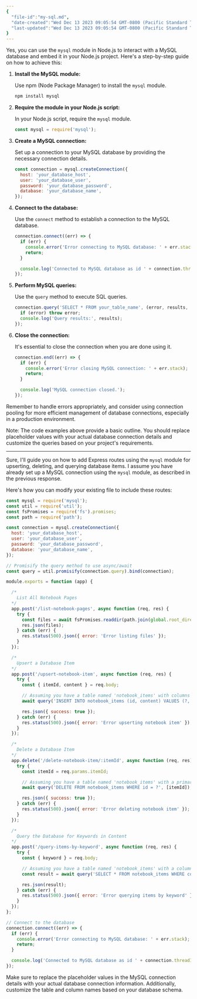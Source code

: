 ```yaml
---
{
  "file-id":"my-sql.md",
  "date-created":"Wed Dec 13 2023 09:05:54 GMT-0800 (Pacific Standard Time)",
  "last-updated":"Wed Dec 13 2023 09:05:54 GMT-0800 (Pacific Standard Time)"
}
---
```



Yes, you can use the `mysql` module in Node.js to interact with a MySQL database and embed it in your Node.js project. Here's a step-by-step guide on how to achieve this:

1. **Install the MySQL module:**

   Use npm (Node Package Manager) to install the `mysql` module.

   ```bash
   npm install mysql
   ```

2. **Require the module in your Node.js script:**

   In your Node.js script, require the `mysql` module.

   ```javascript
   const mysql = require('mysql');
   ```

3. **Create a MySQL connection:**

   Set up a connection to your MySQL database by providing the necessary connection details.

   ```javascript
   const connection = mysql.createConnection({
     host: 'your_database_host',
     user: 'your_database_user',
     password: 'your_database_password',
     database: 'your_database_name',
   });
   ```

4. **Connect to the database:**

   Use the `connect` method to establish a connection to the MySQL database.

   ```javascript
   connection.connect((err) => {
     if (err) {
       console.error('Error connecting to MySQL database: ' + err.stack);
       return;
     }

     console.log('Connected to MySQL database as id ' + connection.threadId);
   });
   ```

5. **Perform MySQL queries:**

   Use the `query` method to execute SQL queries.

   ```javascript
   connection.query('SELECT * FROM your_table_name', (error, results, fields) => {
     if (error) throw error;
     console.log('Query results:', results);
   });
   ```

6. **Close the connection:**

   It's essential to close the connection when you are done using it.

   ```javascript
   connection.end((err) => {
     if (err) {
       console.error('Error closing MySQL connection: ' + err.stack);
       return;
     }

     console.log('MySQL connection closed.');
   });
   ```

Remember to handle errors appropriately, and consider using connection pooling for more efficient management of database connections, especially in a production environment.

Note: The code examples above provide a basic outline. You should replace placeholder values with your actual database connection details and customize the queries based on your project's requirements.


---

Sure, I'll guide you on how to add Express routes using the `mysql` module for upserting, deleting, and querying database items. I assume you have already set up a MySQL connection using the `mysql` module, as described in the previous response.

Here's how you can modify your existing file to include these routes:

```js
const mysql = require('mysql');
const util = require('util');
const fsPromises = require('fs').promises;
const path = require('path');

const connection = mysql.createConnection({
  host: 'your_database_host',
  user: 'your_database_user',
  password: 'your_database_password',
  database: 'your_database_name',
});

// Promisify the query method to use async/await
const query = util.promisify(connection.query).bind(connection);

module.exports = function (app) {

  /*
    List All Notebook Pages
  */
  app.post('/list-notebook-pages', async function (req, res) {
    try {
      const files = await fsPromises.readdir(path.join(global.root_directory, 'notebook'));
      res.json(files);
    } catch (err) {
      res.status(500).json({ error: 'Error listing files' });
    }
  });

  /*
    Upsert a Database Item
  */
  app.post('/upsert-notebook-item', async function (req, res) {
    try {
      const { itemId, content } = req.body;

      // Assuming you have a table named 'notebook_items' with columns 'id' and 'content'
      await query('INSERT INTO notebook_items (id, content) VALUES (?, ?) ON DUPLICATE KEY UPDATE content = VALUES(content)', [itemId, content]);

      res.json({ success: true });
    } catch (err) {
      res.status(500).json({ error: 'Error upserting notebook item' });
    }
  });

  /*
    Delete a Database Item
  */
  app.delete('/delete-notebook-item/:itemId', async function (req, res) {
    try {
      const itemId = req.params.itemId;

      // Assuming you have a table named 'notebook_items' with a primary key 'id'
      await query('DELETE FROM notebook_items WHERE id = ?', [itemId]);

      res.json({ success: true });
    } catch (err) {
      res.status(500).json({ error: 'Error deleting notebook item' });
    }
  });

  /*
    Query the Database for Keywords in Content
  */
  app.post('/query-items-by-keyword', async function (req, res) {
    try {
      const { keyword } = req.body;

      // Assuming you have a table named 'notebook_items' with a column 'content'
      const result = await query('SELECT * FROM notebook_items WHERE content LIKE ?', [`%${keyword}%`]);

      res.json(result);
    } catch (err) {
      res.status(500).json({ error: 'Error querying items by keyword' });
    }
  });
};

// Connect to the database
connection.connect((err) => {
  if (err) {
    console.error('Error connecting to MySQL database: ' + err.stack);
    return;
  }

  console.log('Connected to MySQL database as id ' + connection.threadId);
});
```

Make sure to replace the placeholder values in the MySQL connection details with your actual database connection information. Additionally, customize the table and column names based on your database schema.
